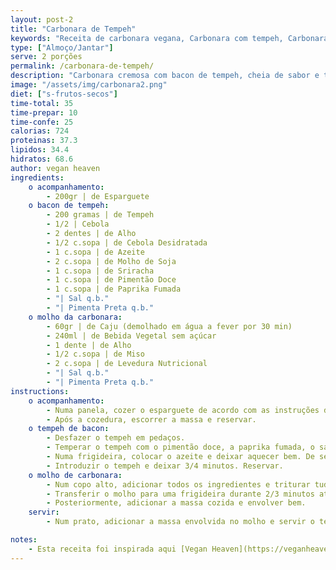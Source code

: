 ```yaml
---
layout: post-2
title: "Carbonara de Tempeh"
keywords: "Receita de carbonara vegana, Carbonara com tempeh, Carbonara cremosa sem lactose, Como fazer carbonara vegana, Carbonara fácil e saborosa"
type: ["Almoço/Jantar"]
serve: 2 porções
permalink: /carbonara-de-tempeh/
description: "Carbonara cremosa com bacon de tempeh, cheia de sabor e textura"
image: "/assets/img/carbonara2.png"
diet: ["s-frutos-secos"]
time-total: 35
time-prepar: 10
time-confe: 25
calorias: 724
proteinas: 37.3
lipidos: 34.4
hidratos: 68.6
author: vegan heaven
ingredients:
    o acompanhamento:
        - 200gr | de Esparguete
    o bacon de tempeh:
        - 200 gramas | de Tempeh
        - 1/2 | Cebola
        - 2 dentes | de Alho
        - 1/2 c.sopa | de Cebola Desidratada
        - 1 c.sopa | de Azeite
        - 2 c.sopa | de Molho de Soja
        - 1 c.sopa | de Sriracha
        - 1 c.sopa | de Pimentão Doce
        - 1 c.sopa | de Paprika Fumada
        - "| Sal q.b."
        - "| Pimenta Preta q.b."   
    o molho da carbonara:
        - 60gr | de Caju (demolhado em água a fever por 30 min)
        - 240ml | de Bebida Vegetal sem açúcar 
        - 1 dente | de Alho 
        - 1/2 c.sopa | de Miso
        - 2 c.sopa | de Levedura Nutricional
        - "| Sal q.b."
        - "| Pimenta Preta q.b."
instructions:
    o acompanhamento:
        - Numa panela, cozer o esparguete de acordo com as instruções de pacote.
        - Após a cozedura, escorrer a massa e reservar.
    o tempeh de bacon:
        - Desfazer o tempeh em pedaços.
        - Temperar o tempeh com o pimentão doce, a paprika fumada, o sal, o molho de soja, a pimenta preta, o sriracha, a cebola desidratada e o dente de alho. Deixar marinar (opcional).
        - Numa frigideira, colocar o azeite e deixar aquecer bem. De seguida, adicionar a cebola picada e deixar refogar até dourar.
        - Introduzir o tempeh e deixar 3/4 minutos. Reservar.
    o molho de carbonara:
        - Num copo alto, adicionar todos os ingredientes e triturar tudo com uma varinha mágica.
        - Transferir o molho para uma frigideira durante 2/3 minutos até que engrosse.
        - Posteriormente, adicionar a massa cozida e envolver bem.
    servir:
        - Num prato, adicionar a massa envolvida no molho e servir o tempeh por cima.

notes:
    - Esta receita foi inspirada aqui [Vegan Heaven](https://veganheaven.org/recipe/vegan-tempeh-carbonara/)
---
```

